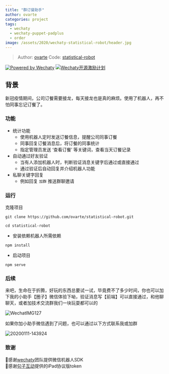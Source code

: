 ```yaml
---
title: "群订餐助手"
author: ovarte
categories: project
tags:
  - wechaty
  - wechaty-puppet-padplus
  - order
image: /assets/2020/wechaty-statistical-robot/header.jpg
---
```

> Author: [ovarte](https://github.com/ovarte)
> Code: [statistical-robot](https://github.com/ovarte/statistical-robot)

[![Powered by Wechaty](https://img.shields.io/badge/Powered%20By-Wechaty-green.svg)](https://github.com/wechaty/wechaty)
[![Wechaty开源激励计划](https://img.shields.io/badge/Wechaty-开源激励计划-green.svg)](https://github.com/juzibot/Welcome/wiki/Everything-about-Wechaty)

## 背景

新冠疫情期间，公司订餐需要接龙，每天接龙也是真的麻烦。使用了机器人，再不怕同事忘记订餐了。


<!--more-->

### 功能

- 统计功能
  - 使用机器人定时发送订餐信息，提醒公司同事订餐
  - 同事回复订餐消息后，将订餐的同事统计
  - 指定管理员发送 ‘查看订餐’ 等关键词，查看当天订餐记录
- 自动通过好友验证
  - 当有人添加机器人时，判断验证消息关键字后通过或直接通过
  - 通过验证后自动回复并介绍机器人功能
- 私聊关键字回复
  - 例如回复 `加群` 推送群聊邀请

### 运行

克隆项目

```shell
git clone https://github.com/ovarte/statistical-robot.git

cd statistical-robot
```

- 安装依赖机器人所需依赖

```shell
npm install
```


- 启动项目

```shell
npm serve
```

### 后续

来吧，生命在于折腾，好玩的东西总要试一试，毕竟费不了多少时间，你也可以加下我的小助手【圈子】微信体验下呦，验证消息写【前端】可以直接通过，和他聊聊天，或者加技术交流群我们一块玩耍都可以的

![WechatIMG127](./README.assets/WechatIMG127.jpeg)

如果你加小助手微信遇到了问题，也可以通过以下方式联系我或加群

![20200111-143924](./README.assets/20200111-143924.png)

### 致谢

🙏感谢[wechaty](https://github.com/wechaty/wechaty)团队提供微信机器人SDK  
🙏感谢[句子互动](https://www.juzibot.com/)提供的iPad协议版token
